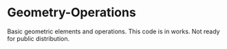 # Geometry-Operations
Basic geometric elements and operations. This code is in works. Not ready for public distribution.
